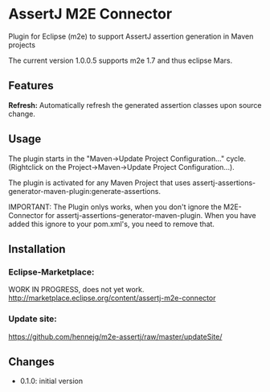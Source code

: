 # AssertJ M2E Connector

Plugin for  Eclipse (m2e) to support AssertJ assertion generation in Maven projects

The current version 1.0.0.5 supports m2e 1.7 and thus eclipse Mars.

## Features

**Refresh:** Automatically refresh the generated assertion classes upon source change.

## Usage

The plugin starts in the "Maven->Update Project Configuration..." cycle. (Rightclick on the Project->Maven->Update Project Configuration...).

The plugin is activated for any Maven Project that uses assertj-assertions-generator-maven-plugin:generate-assertions.

IMPORTANT: The Plugin onlys works, when you don't ignore the M2E-Connector for assertj-assertions-generator-maven-plugin. When you have added this ignore to your pom.xml's, you need to remove that.

## Installation

### Eclipse-Marketplace:

WORK IN PROGRESS, does not yet work.
http://marketplace.eclipse.org/content/assertj-m2e-connector

### Update site:

https://github.com/hennejg/m2e-assertj/raw/master/updateSite/

## Changes

* 0.1.0: initial version
